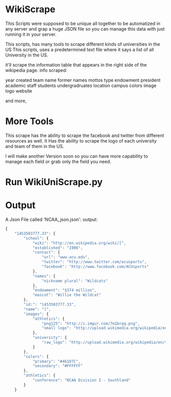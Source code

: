 # WikiScrape
This Scripts were supposed to be unique all together to be automatized in any server and grap a huge JSON file so you can manage this data with just running it in your server.

This scripts, has many tools to scrape different kinds of universities in the US
This scripts, uses a predetermined text file where it says a list of all University in the US.

it'll scrape the information table that appears in the right side of the wikipedia page.
info scraped:

year created
team name
former names
mottos
type
endowment
president
academic staff
students
undergradruates
location
campus
colors
image logo
website

and more, 
# More Tools
This scrape has the ability to scrape the facebook and twitter from different resources as well.
It Has the ability to scrape the logo of each university and team of them in the US.

I will make another Version soon so you can have more capability to manage each field or grab only the field you need.

# Run WikiUniScrape.py

# Output
A Json File called 'NCAA_json.json':
output: 
```js
{
    "1453503777.33": {
        "school": {
            "wiki": "http://en.wikipedia.org/wiki/[",
            "established": "1906",
            "contact": {
                "url": "www.acu.edu",
                "twitter": "http://www.twitter.com/acusports",
                "facebook": "http://www.facebook.com/ACUsports"
            },
            "names": {
                "nickname plural": "Wildcats"
            },
            "endowment": "$374 million",
            "mascot": "Willie the Wildcat"
        },
        "id:": "1453503777.33",
        "name": "[",
        "images": {
            "athletics": {
                "png125": "http://i.imgur.com/7m1brpq.png",
                "small logo": "http://upload.wikimedia.org/wikipedia/en/thumb/9/95/Abilene_Christian_Wildcats_Primary_Logo.png/200px-Abilene_Christian_Wildcats_Primary_Logo.png"
            },
            "university": {
                "raw_logo": "http://upload.wikimedia.org/wikipedia/en/thumb/3/36/AcuSeal.png/200px-AcuSeal.png"
            }
        },
        "colors": {
            "primary": "#461D7C",
            "secondary": "#FFFFFF"
        },
        "athletics": {
            "conference": "NCAA Division I - Southland"
        }
    }
```
